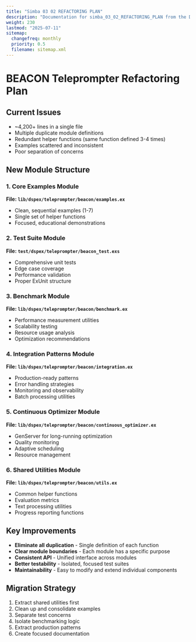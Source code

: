 ```yaml
---
title: "Simba 03 02 REFACTORING PLAN"
description: "Documentation for simba_03_02_REFACTORING_PLAN from the Ds ex repository."
weight: 230
lastmod: "2025-07-11"
sitemap:
  changefreq: monthly
  priority: 0.5
  filename: sitemap.xml
---
```


# BEACON Teleprompter Refactoring Plan

## Current Issues
- ~4,200+ lines in a single file
- Multiple duplicate module definitions
- Redundant helper functions (same function defined 3-4 times)
- Examples scattered and inconsistent
- Poor separation of concerns

## New Module Structure

### 1. Core Examples Module
**File: `lib/dspex/teleprompter/beacon/examples.ex`**
- Clean, sequential examples (1-7)
- Single set of helper functions
- Focused, educational demonstrations

### 2. Test Suite Module  
**File: `test/dspex/teleprompter/beacon_test.exs`**
- Comprehensive unit tests
- Edge case coverage
- Performance validation
- Proper ExUnit structure

### 3. Benchmark Module
**File: `lib/dspex/teleprompter/beacon/benchmark.ex`**
- Performance measurement utilities
- Scalability testing
- Resource usage analysis
- Optimization recommendations

### 4. Integration Patterns Module
**File: `lib/dspex/teleprompter/beacon/integration.ex`**
- Production-ready patterns
- Error handling strategies
- Monitoring and observability
- Batch processing utilities

### 5. Continuous Optimizer Module
**File: `lib/dspex/teleprompter/beacon/continuous_optimizer.ex`**
- GenServer for long-running optimization
- Quality monitoring
- Adaptive scheduling
- Resource management

### 6. Shared Utilities Module
**File: `lib/dspex/teleprompter/beacon/utils.ex`**
- Common helper functions
- Evaluation metrics
- Text processing utilities
- Progress reporting functions

## Key Improvements
- **Eliminate all duplication** - Single definition of each function
- **Clear module boundaries** - Each module has a specific purpose
- **Consistent API** - Unified interface across modules
- **Better testability** - Isolated, focused test suites
- **Maintainability** - Easy to modify and extend individual components

## Migration Strategy
1. Extract shared utilities first
2. Clean up and consolidate examples
3. Separate test concerns
4. Isolate benchmarking logic
5. Extract production patterns
6. Create focused documentation
